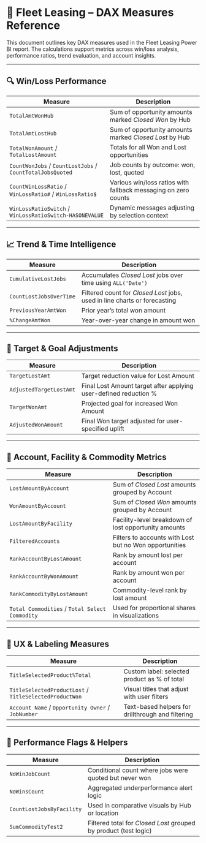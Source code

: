 # 🧮 Fleet Leasing – DAX Measures Reference

This document outlines key DAX measures used in the Fleet Leasing Power BI report. The calculations support metrics across win/loss analysis, performance ratios, trend evaluation, and account insights.

---

## 🔍 Win/Loss Performance

| **Measure**                        | **Description**                                                           |
|------------------------------------|---------------------------------------------------------------------------|
| `TotalAmtWonHub`                  | Sum of opportunity amounts marked *Closed Won* by Hub                     |
| `TotalAmtLostHub`                 | Sum of opportunity amounts marked *Closed Lost* by Hub                    |
| `TotalWonAmount` / `TotalLostAmount` | Totals for all Won and Lost opportunities                                |
| `CountWonJobs` / `CountLostJobs` / `CountTotalJobsQuoted` | Job counts by outcome: won, lost, quoted                  |
| `CountWinLossRatio` / `WinLossRatio#` / `WinLossRatio$` | Various win/loss ratios with fallback messaging on zero counts          |
| `WinLossRatioSwitch` / `WinLossRatioSwitch-HASONEVALUE` | Dynamic messages adjusting by selection context                         |

---

## 📈 Trend & Time Intelligence

| **Measure**            | **Description**                                                          |
|------------------------|--------------------------------------------------------------------------|
| `CumulativeLostJobs`   | Accumulates *Closed Lost* jobs over time using `ALL('Date')`             |
| `CountLostJobsOverTime` | Filtered count for *Closed Lost* jobs, used in line charts or forecasting |
| `PreviousYearAmtWon`   | Prior year’s total won amount                                            |
| `%ChangeAmtWon`        | Year-over-year change in amount won                                      |

---

## 🎯 Target & Goal Adjustments

| **Measure**             | **Description**                                                                 |
|-------------------------|---------------------------------------------------------------------------------|
| `TargetLostAmt`         | Target reduction value for Lost Amount                                          |
| `AdjustedTargetLostAmt` | Final Lost Amount target after applying user-defined reduction %                |
| `TargetWonAmt`          | Projected goal for increased Won Amount                                         |
| `AdjustedWonAmount`     | Final Won target adjusted for user-specified uplift                            |

---

## 🏢 Account, Facility & Commodity Metrics

| **Measure**                  | **Description**                                                       |
|------------------------------|-----------------------------------------------------------------------|
| `LostAmountByAccount`        | Sum of *Closed Lost* amounts grouped by Account                       |
| `WonAmountByAccount`         | Sum of *Closed Won* amounts grouped by Account                        |
| `LostAmountByFacility`       | Facility-level breakdown of lost opportunity amounts                  |
| `FilteredAccounts`           | Filters to accounts with Lost but no Won opportunities                |
| `RankAccountByLostAmount`    | Rank by amount lost per account                                       |
| `RankAccountByWonAmount`     | Rank by amount won per account                                        |
| `RankCommodityByLostAmount`  | Commodity-level rank by lost amount                                   |
| `Total Commodities` / `Total Select Commodity` | Used for proportional shares in visualizations              |

---

## 🧩 UX & Labeling Measures

| **Measure**                     | **Description**                                                    |
|----------------------------------|--------------------------------------------------------------------|
| `TitleSelectedProduct%Total`    | Custom label: selected product as % of total                       |
| `TitleSelectedProductLost` / `TitleSelectedProductWon` | Visual titles that adjust with user filters         |
| `Account Name` / `Opportunity Owner` / `JobNumber` | Text-based helpers for drillthrough and filtering       |

---

## 🧠 Performance Flags & Helpers

| **Measure**            | **Description**                                                   |
|------------------------|-------------------------------------------------------------------|
| `NoWinJobCount`        | Conditional count where jobs were quoted but never won            |
| `NoWinsCount`          | Aggregated underperformance alert logic                          |
| `CountLostJobsByFacility` | Used in comparative visuals by Hub or location                |
| `SumCommodityTest2`    | Filtered total for *Closed Lost* grouped by product (test logic)  |
